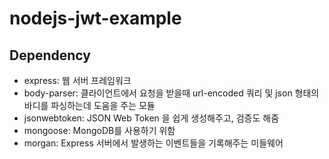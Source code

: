 # nodejs-jwt-example

## Dependency

* express: 웹 서버 프레임워크
* body-parser: 클라이언트에서 요청을 받을때 url-encoded 쿼리 및 json 형태의 바디를 파싱하는데 도움을 주는 모듈
* jsonwebtoken: JSON Web Token 을 쉽게 생성해주고, 검증도 해줌
* mongoose: MongoDB를 사용하기 위함
* morgan: Express 서버에서 발생하는 이벤트들을 기록해주는 미들웨어



